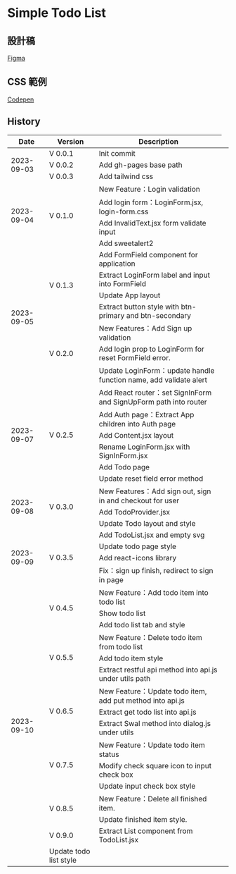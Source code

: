 # Simple Todo List

## 設計稿

[Figma](https://www.figma.com/file/pFivfS3rDX3N3u3dN9aIlx/TodoList?node-id=0%3A1)

## CSS 範例

[Codepen](https://codepen.io/liao/pen/mdpmXKg?editors=1010)

## History 
<table>
    <thead>
        <tr>
            <th style="text-align: center;">Date</th>
            <th style="text-align: center;">Version</th>
            <th style="text-align: center;">Description</th>
        </tr>
    </thead>
    <tbody>
        <tr>
            <td rowspan="3">2023-09-03</td>
            <td>V 0.0.1</td>
            <td>Init commit</td>
        </tr>
        <tr>
            <td>V 0.0.2</td>
            <td>Add gh-pages base path</td>
        </tr>
        <tr>
            <td>V 0.0.3</td>
            <td>Add tailwind css</td>
        </tr>
        <tr>
            <td rowspan="4">2023-09-04</td>
            <td rowspan="4">V 0.1.0</td>
            <td>New Feature：Login validation</td>
        </tr>
        <tr>
            <td>Add login form：LoginForm.jsx, login-form.css</td>
        </tr>
        <tr>
            <td>Add InvalidText.jsx form validate input<td>
        </tr>
        <tr>
            <td>Add sweetalert2</td>
        </tr>
        <tr>
            <td rowspan="7">2023-09-05</td>
            <td rowspan="4">V 0.1.3</td>
            <td>Add FormField component for application</td>
        </tr>
        <tr>
            <td>Extract LoginForm label and input into FormField</td>
        </tr>
        <tr>
            <td>Update App layout</td>
        </tr>
        <tr>
            <td>Extract button style with btn-primary and btn-secondary</td>
        </tr>
        <tr>
            <td rowspan="3">V 0.2.0</td>
            <td>New Features：Add Sign up validation</td>
        </tr>
        <tr>
            <td>Add login prop to LoginForm for reset FormField error.</td>
        </tr>
        <tr>
            <td>Update LoginForm：update handle function name, add validate alert</td>
        </tr>
        <tr>
            <td rowspan="6">2023-09-07</td>
            <td rowspan="6">V 0.2.5</td>
            <td>Add React router：set SignInForm and SignUpForm path into router</td>
        </tr>
        <tr>
            <td>Add Auth page：Extract App children into Auth page</td>
        </tr>
        <tr>
            <td>Add Content.jsx layout</td>
        </tr>
        <tr>
            <td>Rename LoginForm.jsx with SignInForm.jsx</td>
        </tr>
        <tr>
            <td>Add Todo page</td>
        </tr>
        <tr>
            <td>Update reset field error method</td>
        </tr>
        <tr>
            <td rowspan="3">2023-09-08</td>
            <td rowspan="3">V 0.3.0</td>
            <td>New Features：Add sign out, sign in and checkout for user </td>
        </tr>
        <tr>
            <td>Add TodoProvider.jsx</td>
        </tr>
        <tr>
            <td>Update Todo layout and style</td>
        </tr>
        <tr>
            <td rowspan="4">2023-09-09</td>
            <td rowspan="4">V 0.3.5</td>
            <td>Add TodoList.jsx and empty svg</td>
        </tr>
        <tr>
            <td>Update todo page style</td>
        </tr>
        <tr>
            <td>Add react-icons library</td>
        </td>
        <tr>
            <td>Fix：sign up finish, redirect to sign in page</td>
        </tr>
        <tr>
            <td rowspan="16">2023-09-10</td>
            <td rowspan="3">V 0.4.5</td>
            <td>New Feature：Add todo item into todo list</td>
        </tr>
        <tr>
            <td>Show todo list</td>
        </tr>
        <tr>
            <td>Add todo list tab and style</td>
        </tr>
        <tr>
            <td rowspan="3">V 0.5.5</td>
            <td>New Feature：Delete todo item from todo list</td>
        </tr>
        <tr>
            <td>Add todo item style</td>
        </tr>
        <tr>
            <td>Extract restful api method into api.js under utils path</td>
        </tr>
        <tr>
            <td rowspan="3">V 0.6.5</td>
            <td>New Feature：Update todo item, add put method into api.js</td>
        </tr>
        <tr>
            <td>Extract get todo list into api.js</td>
        </tr>
        <tr>
            <td>Extract Swal method into dialog.js under utils</td>
        </tr>
        <tr>
            <td rowspan="3">V 0.7.5</td>
            <td>New Feature：Update todo item status</td>
        </tr>
        <tr>
            <td>Modify check square icon to input check box</td>
        </tr>
        <tr>
            <td>Update input check box style</td>
        </tr>
        <tr>
            <td rowspan="2">V 0.8.5</td>
            <td>New Feature：Delete all finished item.</td>
        </tr>
        <tr>
            <td>Update finished item style.</td>
        </tr>
        <tr>
            <td>V 0.9.0</td>
            <td>Extract List component from TodoList.jsx</td>
        </tr>
        <tr>
            <td>Update todo list style</td>
        </tr>
    </tbody>
</table>